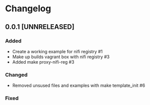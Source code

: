 # Changelog

## 0.0.1 [UNNRELEASED]

### Added
- Create a working example for nifi registry #1
- Make up builds vagrant box with nifi registry #3
- Added make proxy-nifi-reg #3

### Changed
- Removed unsused files and examples with make template_init #6
### Fixed

